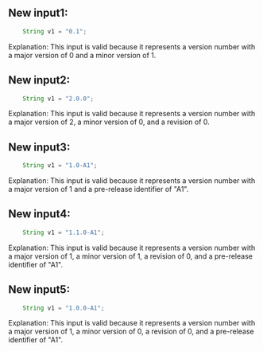 ## New input1:
```java
    String v1 = "0.1";
```
Explanation: This input is valid because it represents a version number with a major version of 0 and a minor version of 1.

## New input2:
```java
    String v1 = "2.0.0";
```
Explanation: This input is valid because it represents a version number with a major version of 2, a minor version of 0, and a revision of 0.

## New input3:
```java
    String v1 = "1.0-A1";
```
Explanation: This input is valid because it represents a version number with a major version of 1 and a pre-release identifier of "A1".

## New input4:
```java
    String v1 = "1.1.0-A1";
```
Explanation: This input is valid because it represents a version number with a major version of 1, a minor version of 1, a revision of 0, and a pre-release identifier of "A1".

## New input5:
```java
    String v1 = "1.0.0-A1";
```
Explanation: This input is valid because it represents a version number with a major version of 1, a minor version of 0, a revision of 0, and a pre-release identifier of "A1".